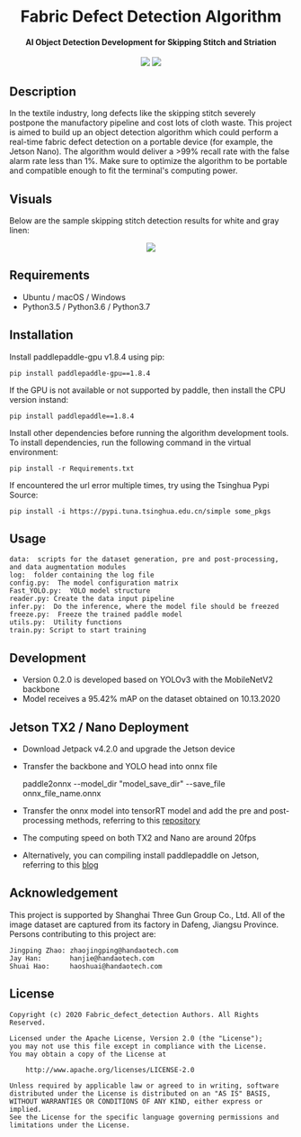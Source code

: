 <h1 align="center">
  Fabric Defect Detection Algorithm
</h1>

<h4 align="center">
  AI Object Detection Development for Skipping Stitch and Striation
</h4>

<div align="center">
  <a href="https://www.python.org/"><img src="https://img.shields.io/badge/python-3.5%20%7C%203.6%20%7C%203.7-blue"></a>
  <a href="https://github.com/shuaih7/inspection_paddle/tree/master/Fabric_defect_detection"><img src="https://img.shields.io/badge/version-0.2.0-brightgreen"></a>
</div>

## Description
In the textile industry, long defects like the skipping stitch severely postpone the manufactory pipeline and cost lots of cloth waste. This project is aimed to build up an object detection algorithm which could perform a real-time fabric defect detection on a portable device (for example, the Jetson Nano). The algorithm would deliver a >99% recall rate with the false alarm rate less than 1%. Make sure to optimize the algorithm to be portable and compatible enough to fit the terminal's computing power.

## Visuals
Below are the sample skipping stitch detection results for white and gray linen:
<div align=center><img src="https://github.com/shuaih7/inspection_paddle/blob/master/projects/Fabric_defect_detection/src/results.jpg"></div>

## Requirements
- Ubuntu / macOS / Windows
- Python3.5 / Python3.6 / Python3.7

## Installation
Install paddlepaddle-gpu v1.8.4 using pip:

    pip install paddlepaddle-gpu==1.8.4
    
If the GPU is not available or not supported by paddle, then install the CPU version instand:

    pip install paddlepaddle==1.8.4

Install other dependencies before running the algorithm development tools. To install dependencies, run the following command in the virtual environment:

    pip install -r Requirements.txt
    
If encountered the url error multiple times, try using the Tsinghua Pypi Source:

    pip install -i https://pypi.tuna.tsinghua.edu.cn/simple some_pkgs
    
## Usage

    data:  scripts for the dataset generation, pre and post-processing, and data augmentation modules
    log:  folder containing the log file
    config.py:  The model configuration matrix
    Fast_YOLO.py:  YOLO model structure
    reader.py: Create the data input pipeline
    infer.py:  Do the inference, where the model file should be freezed
    freeze.py:  Freeze the trained paddle model
    utils.py:  Utility functions
    train.py: Script to start training

## Development
* Version 0.2.0 is developed based on YOLOv3 with the MobileNetV2 backbone
* Model receives a 95.42% mAP on the dataset obtained on 10.13.2020

## Jetson TX2 / Nano Deployment
- Download Jetpack v4.2.0 and upgrade the Jetson device
- Transfer the backbone and YOLO head into onnx file

    paddle2onnx --model_dir "model_save_dir" --save_file onnx_file_name.onnx
    
 - Transfer the onnx model into tensorRT model and add the pre and post-processing methods, referring to this [repository](https://github.com/xuwanqi/yolov3-tensorrt)
 - The computing speed on both TX2 and Nano are around 20fps
 - Alternatively, you can compiling install paddlepaddle on Jetson, referring to this [blog](https://blog.csdn.net/weixin_45449540/article/details/107704028)

## Acknowledgement
This project is supported by Shanghai Three Gun Group Co., Ltd. All of the image dataset are captured from its factory in Dafeng, Jiangsu Province. Persons contributing to this project are:

    Jingping Zhao: zhaojingping@handaotech.com
    Jay Han:       hanjie@handaotech.com
    Shuai Hao:     haoshuai@handaotech.com

## License

    Copyright (c) 2020 Fabric_defect_detection Authors. All Rights Reserved.

    Licensed under the Apache License, Version 2.0 (the "License");
    you may not use this file except in compliance with the License.
    You may obtain a copy of the License at

        http://www.apache.org/licenses/LICENSE-2.0

    Unless required by applicable law or agreed to in writing, software
    distributed under the License is distributed on an "AS IS" BASIS,
    WITHOUT WARRANTIES OR CONDITIONS OF ANY KIND, either express or implied.
    See the License for the specific language governing permissions and
    limitations under the License.



